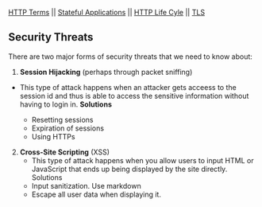 [HTTP Terms](http.md)  || [Stateful Applications](stateful_applications.md) || [HTTP Life Cyle](http_life_cycle.md) || [TLS](transport_layer_security.md)

## Security Threats

There are two major forms of security threats that we need to know about:

1. __Session Hijacking__ (perhaps through packet sniffing)
 * This type of attack happens when an attacker gets acceess to the session id and thus is able to access the sensitive information without having to login in. 
   __Solutions__

   * Resetting sessions
   * Expiration of sessions
   * Using HTTPs

2. __Cross-Site Scripting__ (XSS)
    * This type of attack happens when you allow users to input HTML or JavaScript that ends up being displayed by the site directly.
  Solutions
    * Input sanitization. Use markdown
    * Escape all user data when displaying it.